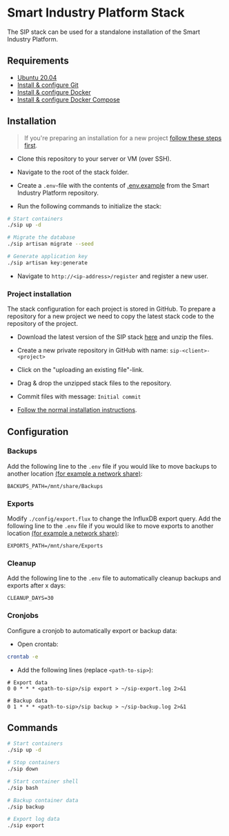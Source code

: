 # Smart Industry Platform Stack

The SIP stack can be used for a standalone installation of the Smart Industry Platform.

## Requirements

* [Ubuntu 20.04](https://docs.vanegmond.cloud/ubuntu.html#initial-server-setup)
* [Install & configure Git](https://docs.vanegmond.cloud/git.html)
* [Install & configure Docker](https://docs.vanegmond.cloud/docker.html)
* [Install & configure Docker Compose](https://docs.vanegmond.cloud/docker-compose.html)

## Installation

> If you're preparing an installation for a new project [follow these steps first](#project-installation).

* Clone this repository to your server or VM (over SSH).

* Navigate to the root of the stack folder.

* Create a `.env`-file with the contents of [.env.example](https://github.com/vanegmondgroep/smart-industry-platform/blob/main/.env.example) from the Smart Industry Platform repository.

*  Run the following commands to initialize the stack:

```bash
# Start containers
./sip up -d

# Migrate the database
./sip artisan migrate --seed

# Generate application key
./sip artisan key:generate
```

* Navigate to `http://<ip-address>/register` and register a new user.

### Project installation

The stack configuration for each project is stored in GitHub. To prepare a repository for a new project we need to copy the latest stack code to the repository of the project.

* Download the latest version of the SIP stack [here](https://github.com/vanegmondgroep/sip-stack/archive/refs/heads/main.zip) and unzip the files.

* Create a new private repository in GitHub with name: `sip-<client>-<project>`

* Click on the "uploading an existing file"-link.

* Drag & drop the unzipped stack files to the repository.

* Commit files with message: `Initial commit`

* [Follow the normal installation instructions](#installation).

## Configuration

### Backups

Add the following line to the `.env` file if you would like to move backups to another location [(for example a network share)](/ubuntu.html#mount-a-network-share):

```
BACKUPS_PATH=/mnt/share/Backups
```

### Exports

Modify `./config/export.flux` to change the InfluxDB export query. Add the following line to the `.env` file if you would like to move exports to another location [(for example a network share)](/ubuntu.html#mount-a-network-share):

```
EXPORTS_PATH=/mnt/share/Exports
```

### Cleanup

Add the following line to the `.env` file to automatically cleanup backups and exports after x days:

```
CLEANUP_DAYS=30
```

### Cronjobs

Configure a cronjob to automatically export or backup data:

* Open crontab:

```bash
crontab -e
```

* Add the following lines (replace `<path-to-sip>`):

```
# Export data
0 0 * * * <path-to-sip>/sip export > ~/sip-export.log 2>&1

# Backup data
0 1 * * * <path-to-sip>/sip backup > ~/sip-backup.log 2>&1
```

## Commands

```bash
# Start containers
./sip up -d

# Stop containers
./sip down

# Start container shell
./sip bash

# Backup container data
./sip backup

# Export log data
./sip export
```
